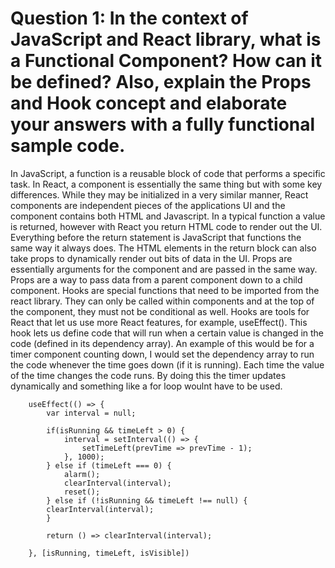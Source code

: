 # **Question 1:** In the context of JavaScript and React library, what is a Functional Component? How can it be defined? Also, explain the Props and Hook concept and elaborate your answers with a fully functional sample code.

In JavaScript, a function is a reusable block of code that performs a specific task. In React, a component is essentially the same thing but with some key differences. While they may be initialized in a very similar manner, React components are independent pieces of the applications UI and the component contains both HTML and Javascript. In a typical function a value is returned, however with React you return HTML code to render out the UI. Everything before the return statement is JavaScript that functions the same way it always does. The HTML elements in the return block can also take props to dynamically render out bits of data in the UI. Props are essentially arguments for the component and are passed in the same way. Props are a way to pass data from a parent component down to a child component. Hooks are special functions that need to be imported from the react library. They can only be called within components and at the top of the component, they must not be conditional as well. Hooks are tools for React that let us use more React features, for example, useEffect(). This hook lets us define code that will run when a certain value is changed in the code (defined in its dependency array). An example of this would be for a timer component counting down, I would set the dependency array to run the code whenever the time goes down (if it is running). Each time the value of the time changes the code runs. By doing this the timer updates dynamically and something like a for loop woulnt have to be used. 
```
    useEffect(() => {
        var interval = null;

        if(isRunning && timeLeft > 0) {
            interval = setInterval(() => {
                setTimeLeft(prevTime => prevTime - 1);
            }, 1000);
        } else if (timeLeft === 0) {
            alarm();
            clearInterval(interval);
            reset();
        } else if (!isRunning && timeLeft !== null) {
        clearInterval(interval);
        } 

        return () => clearInterval(interval);

    }, [isRunning, timeLeft, isVisible])

```
